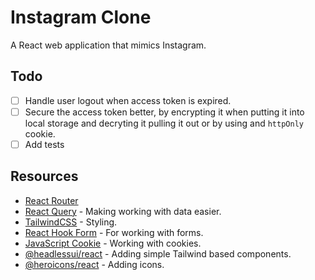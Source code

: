 # Instagram Clone

A React web application that mimics Instagram.

## Todo

- [ ] Handle user logout when access token is expired.
- [ ] Secure the access token better, by encrypting it when putting it into local storage and decryting it pulling it out or by using and `httpOnly` cookie.
- [ ] Add tests

## Resources

- [React Router](https://reactrouter.com/en/main)
- [React Query](https://tanstack.com/query/v3/) - Making working with data easier.
- [TailwindCSS](https://tailwindcss.com/) - Styling.
- [React Hook Form](react-hook-form) - For working with forms.
- [JavaScript Cookie](https://github.com/js-cookie/js-cookie) - Working with cookies.
- [@headlessui/react](https://headlessui.com/) - Adding simple Tailwind based components.
- [@heroicons/react](https://heroicons.com/) - Adding icons.
